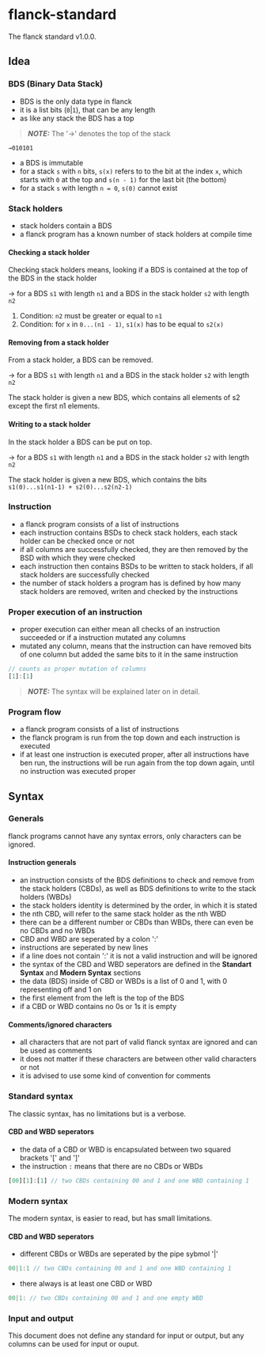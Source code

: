 # flanck-standard
The flanck standard v1.0.0.

## Idea

### BDS (Binary Data Stack)

- BDS is the only data type in flanck
- it is a list bits (`0`|`1`), that can be any length
- as like any stack the BDS has a top
> **_NOTE:_** The '→' denotes the top of the stack
```
→010101
```
- a BDS is immutable
- for a stack `s` with `n` bits,
  `s(x)` refers to to the bit at the index `x`,
  which starts with `0` at the top and `s(n - 1)`
  for the last bit (the bottom)
- for a stack `s` with length `n = 0`, `s(0)` cannot exist

### Stack holders

- stack holders contain a BDS
- a flanck program has a known number of stack holders at compile time

#### Checking a stack holder

Checking stack holders means,
looking if a BDS is contained at the top of the BDS in the stack holder

→ for a BDS `s1` with length `n1` and a BDS in the stack holder `s2` with length `n2`

1. Condition: `n2` must be greater or equal to `n1`
2. Condition: for `x` in `0...(n1 - 1)`, `s1(x)` has to be equal to `s2(x)`

#### Removing from a stack holder

From a stack holder, a BDS can be removed.

→ for a BDS `s1` with length `n1` and a BDS in the stack holder `s2` with length `n2`

The stack holder is given a new BDS, which contains all elements of s2 except the first n1 elements.

#### Writing to a stack holder

In the stack holder a BDS can be put on top.

→ for a BDS `s1` with length `n1` and a BDS in the stack holder `s2` with length `n2`

The stack holder is given a new BDS,
which contains the bits `s1(0)...s1(n1-1) + s2(0)...s2(n2-1)`

### Instruction

- a flanck program consists of a list of instructions
- each instruction contains BSDs to check stack holders, each stack holder can be checked once or not
- if all columns are successfully checked, they are then removed by the BSD with which they were checked
- each instruction then contains BSDs to be written to stack holders,
  if all stack holders are successfully checked
- the number of stack holders a program has is defined by
  how many stack holders are removed, writen and checked by the instructions

### Proper execution of an instruction

- proper execution can either mean all checks of an instruction succeeded
  or if a instruction mutated any columns
- mutated any column, means that the instruction can have removed bits of one column but added the same bits to it in the same instruction
```js
// counts as proper mutation of columns
[1]:[1]
```
> **_NOTE:_** The syntax will be explained later on in detail.

### Program flow

- a flanck program consists of a list of instructions
- the flanck program is run from the top down and each instruction is executed
- if at least one instruction is executed proper,
  after all instructions have ben run,
  the instructions will be run again from the top down again,
  until no instruction was executed proper

## Syntax

### Generals

flanck programs cannot have any syntax errors, only characters can be ignored.

#### Instruction generals

- an instruction consists of the BDS definitions to check
  and remove from the stack holders (CBDs),
  as well as BDS definitions to write to the stack holders (WBDs)
- the stack holders identity is determined by the order,
  in which it is stated
- the nth CBD, will refer to the same stack holder as the nth WBD
- there can be a different number or CBDs than WBDs,
  there can even be no CBDs and no WBDs
- CBD and WBD are seperated by a colon ':'
- instructions are seperated by new lines
- if a line does not contain ':' it is not a valid instruction and will be ignored
- the syntax of the CBD and WBD seperators are defined
  in the **Standart Syntax** and **Modern Syntax** sections
- the data (BDS) inside of CBD or WBDs is a list of 0 and 1, with 0 representing off and 1 on
- the first element from the left is the top of the BDS
- if a CBD or WBD contains no 0s or 1s it is empty

#### Comments/ignored characters

- all characters that are not part of valid flanck syntax are ignored
  and can be used as comments
- it does not matter if these characters are between other valid characters or not
- it is advised to use some kind of convention for comments

### Standard syntax

The classic syntax, has no limitations but is a verbose.

#### CBD and WBD seperators

- the data of a CBD or WBD is encapsulated between two squared brackets '\[' and '\]'
- the instruction `:` means that there are no CBDs or WBDs
```js
[00][1]:[1] // two CBDs containing 00 and 1 and one WBD containing 1
```

### Modern syntax 

The modern syntax, is easier to read, but has small limitations.

#### CBD and WBD seperators

- different CBDs or WBDs are seperated by the pipe sybmol '|'
```js
00|1:1 // two CBDs containing 00 and 1 and one WBD containing 1
```
- there always is at least one CBD or WBD
```js
00|1: // two CBDs containing 00 and 1 and one empty WBD  
```

### Input and output

This document does not define any standard for input or output,
but any columns can be used for input or ouput.
